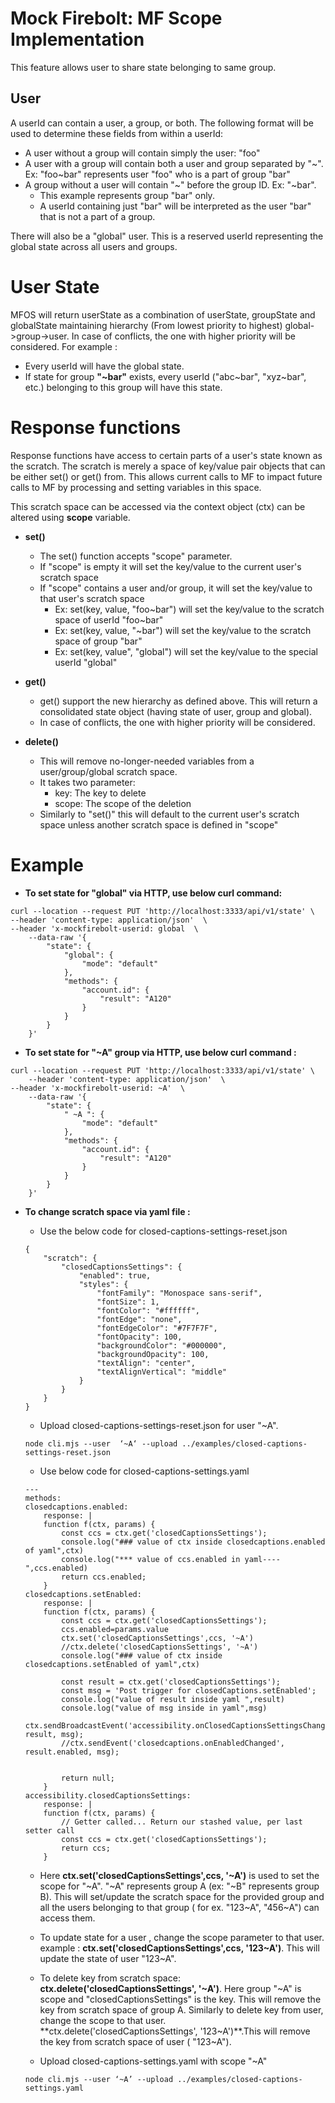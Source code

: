 Mock Firebolt: MF Scope Implementation
=======================
This feature allows user to share state belonging to same group.

## User

A userId can contain a user, a group, or both. 
The following format will be used to determine these fields from within a userId:

- A user without a group will contain simply the user: "foo"
- A user with a group will contain both a user and group separated by "~". Ex: "foo~bar" represents user "foo" who is a part of group "bar"
- A group without a user will contain "~" before the group ID. Ex: "~bar".
    - This example represents group "bar" only.
    - A userId containing just "bar" will be interpreted as the user "bar" that is not a part of a group.

There will also be a "global" user. This is a reserved userId representing the global state across all users and groups.

# User State

MFOS will return userState as a combination of userState, groupState and globalState maintaining hierarchy (From lowest priority to highest) global->group->user. In case of conflicts, the one with higher priority will be considered.
For example :
- Every userId will have the global state.
- If state for group **"~bar"** exists, every userId ("abc~bar", "xyz~bar", etc.) belonging to this group will have this state.


# Response functions

Response functions have access to certain parts of a user's state known as the scratch. The scratch is merely a space of key/value pair objects that can be either set() or get() from. This allows current calls to MF to impact future calls to MF by processing and setting variables in this space. 

This scratch space can be accessed via the context object (ctx) can be altered using **scope** variable.
- **set()**
    - The set() function accepts "scope" parameter.
    - If "scope" is empty it will set the key/value to the current user's scratch space
    - If "scope" contains a user and/or group, it will set the key/value to that user's scratch space
        - Ex: set(key, value, "foo~bar") will set the key/value to the scratch space of userId "foo~bar"
        - Ex: set(key, value, "~bar") will set the key/value to the scratch space of group "bar"
        - Ex: set(key, value", "global") will set the key/value to the special userId "global"

- **get()**
    - get() support the new hierarchy as defined above. This will return a consolidated state object (having state of user, group and global).
    - In case of conflicts, the one with higher priority will be considered.

- **delete()**
    - This will remove no-longer-needed variables from a user/group/global scratch  space.
    - It takes two parameter:
        - key: The key to delete
        - scope: The scope of the deletion
    - Similarly to "set()" this will default to the current user's scratch space unless another scratch space is defined in "scope"

# Example 

- **To set state for "global" via HTTP, use below curl command:**
```
curl --location --request PUT 'http://localhost:3333/api/v1/state' \
--header 'content-type: application/json'  \
--header 'x-mockfirebolt-userid: global  \  
	--data-raw '{
	    "state": {
	        "global": {
	            "mode": "default"
	        },
	        "methods": {
	            "account.id": {
	                "result": "A120"
	            }
	        }
	    }
	}'
```

- **To set state for "~A" group via HTTP, use below curl command :**

```
curl --location --request PUT 'http://localhost:3333/api/v1/state' \
	--header 'content-type: application/json'  \
--header 'x-mockfirebolt-userid: ~A'  \ 
	--data-raw '{
	    "state": {
	        " ~A ": {
	            "mode": "default"
	        },
	        "methods": {
	            "account.id": {
	                "result": "A120"
	            }
	        }
	    }
	}'
```
- **To change scratch space via yaml file :** 

	- Use the below code for closed-captions-settings-reset.json
	```
	{
		"scratch": {
			"closedCaptionsSettings": {
				"enabled": true,
				"styles": {
					"fontFamily": "Monospace sans-serif",
					"fontSize": 1,
					"fontColor": "#ffffff",
					"fontEdge": "none",
					"fontEdgeColor": "#7F7F7F",
					"fontOpacity": 100,
					"backgroundColor": "#000000",
					"backgroundOpacity": 100,
					"textAlign": "center",
					"textAlignVertical": "middle"
				}
			}
		}
	}
	```
	- Upload closed-captions-settings-reset.json for user "~A".
    ```
    node cli.mjs --user  ‘~A‘ --upload ../examples/closed-captions-settings-reset.json 
    ```

	- Use below code for closed-captions-settings.yaml

	```
	---
	methods:
	closedcaptions.enabled:
		response: |
		function f(ctx, params) {
			const ccs = ctx.get('closedCaptionsSettings');
			console.log("### value of ctx inside closedcaptions.enabled of yaml",ctx)
			console.log("*** value of ccs.enabled in yaml----",ccs.enabled)
			return ccs.enabled;
		}
	closedcaptions.setEnabled:
		response: |
		function f(ctx, params) {
			const ccs = ctx.get('closedCaptionsSettings');
			ccs.enabled=params.value
			ctx.set('closedCaptionsSettings',ccs, '~A')
			//ctx.delete('closedCaptionsSettings', '~A')
			console.log("### value of ctx inside closedcaptions.setEnabled of yaml",ctx)

			const result = ctx.get('closedCaptionsSettings');
			const msg = 'Post trigger for closedCaptions.setEnabled';
			console.log("value of result inside yaml ",result)
			console.log("value of msg inside in yaml",msg)
			ctx.sendBroadcastEvent('accessibility.onClosedCaptionsSettingsChanged', result, msg);
			//ctx.sendEvent('closedcaptions.onEnabledChanged', result.enabled, msg);


			return null;
		}
	accessibility.closedCaptionsSettings:
		response: |
		function f(ctx, params) {
			// Getter called... Return our stashed value, per last setter call
			const ccs = ctx.get('closedCaptionsSettings');
			return ccs;
		}

	```
	- Here **ctx.set('closedCaptionsSettings',ccs, '~A')** is used to set the scope for "~A". "~A" represents group A (ex: "~B" represents group B). This will set/update the scratch space for the provided group and all the users belonging to that group ( for ex. "123~A", "456~A") can access them. 

	- To update state for a user , change the scope parameter to that user.
	example : **ctx.set('closedCaptionsSettings',ccs, '123~A')**. This will update the state of user "123~A".

	- To delete key from scratch space: **ctx.delete('closedCaptionsSettings', '~A')**. 
	Here group "~A" is scope and "closedCaptionsSettings" is the key. This will remove the key from scratch space of group A. 
	Similarly to delete key from user, change the scope to that user.
	**ctx.delete('closedCaptionsSettings', '123~A')**.This will remove the key from scratch space of user ( "123~A").

    - Upload closed-captions-settings.yaml with scope  "~A"

    ```
    node cli.mjs --user ‘~A’ --upload ../examples/closed-captions-settings.yaml
    ```
